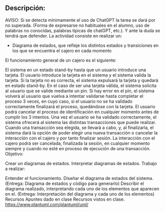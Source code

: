 ## Descripción:
AVISO: Si se detecta mínimamente el uso de ChatGPT la tarea se dará por no superada. (Forma de expresarse no habituales en el alumno, uso de palabras no conocidas, palabras típicas de chatGPT, etc.). Y ante la duda se tendrá que defender. 
La actividad consiste en realizar un:

- Diagrama de estados, que refleje los distintos estados y transiciones en los que se encuentra el cajero en cada momento

El funcionamiento general de un cajero es el siguiente:

El sistema en un estado stand-by hasta que un usuario introduce una tarjeta.
El usuario introduce la tarjeta en el sistema y el sistema valida la tarjeta. Si la tarjeta no es correcta, el sistema expulsará la tarjeta y quedará en estado stand-by. En el caso de ser una tarjeta válida, el sistema solicita al usuario que se valide mediante un pin. 
Si hay error en el pin, el sistema volverá al usuario que vuelva a intentar validarse hasta completar el proceso 3 veces, en cuyo caso, si el usuario no se ha validado correctamente finalizará el proceso, quedándose con la tarjeta. El usuario podrá cancelar el proceso de identificación en cualquier momento antes de cumplir los 3 intentos. 
Una vez el usuario se ha validado correctamente, el sistema ofrecerá al sistema las distintas transacciones que puede realizar. Cuando una transacción sea elegida, se llevará a cabo, y, al finalizarla, el sistema dará la opción de poder elegir una nueva transacción o cancelar la interacción con el cajero y por tanto finalizar sesión. La interacción con el cajero podrá ser cancelada, finalizada la sesión, en cualquier momento siempre y cuando no esté en proceso de ejecución de una transacción. 
Objetivo:

Crear un diagramas de estados.
Interpretar diagramas de estados.
Trabajo a realizar:

Entender el funcionamiento.
Diseñar el diagrama de estados del sistema. (Entrega: Diagrama de estados y código para generarlo)
Describir el diagrama realizado, interpretando cada uno de los elementos que aparecen en el.  (Entrega: Interpretación del diagrama y cada uno de los elementos)
Recursos
Apuntes dado en clase
Recursos vistos en clase.
https://www.plantuml.com/plantuml/uml/


